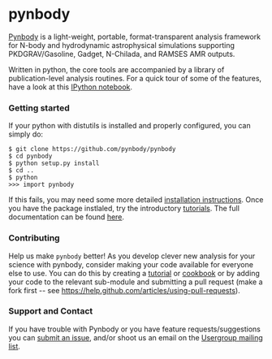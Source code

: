 pynbody
=======

[Pynbody](https://github.com/pynbody/pynbody) is a light-weight,
portable, format-transparent analysis framework for N-body and
hydrodynamic astrophysical simulations supporting PKDGRAV/Gasoline,
Gadget, N-Chilada, and RAMSES AMR outputs. 

Written in python, the core tools are accompanied by a library of
publication-level analysis routines. For a quick tour of some of 
the features, have a look at this [IPython notebook](http://nbviewer.ipython.org/github/pynbody/pynbody/blob/master/examples/notebooks/pynbody_demo.ipynb).

### Getting started 

If your python with distutils is installed and properly configured, you can simply do:

```
$ git clone https://github.com/pynbody/pynbody
$ cd pynbody
$ python setup.py install
$ cd ..
$ python
>>> import pynbody
```

If this fails, you may need some more detailed [installation
instructions](http://pynbody.github.io/pynbody/installation.html). Once
you have the package instlaled, try the introductory
[tutorials](http://pynbody.github.io/pynbody/tutorials/tutorials.html).
The full documentation can be found
[here](http://pynbody.github.io/pynbody/).

### Contributing 

Help us make `pynbody` better! As you develop clever new analysis for your science with pynbody, consider making your code available for everyone else to use. You can do this by creating a [tutorial](http://pynbody.github.io/pynbody/tutorials/tutorials.html) or [cookbook](http://pynbody.github.io/pynbody/tutorials/tutorials.html#cookbook-recipes) or by adding your code to the relevant sub-module and submitting a pull request (make a fork first -- see https://help.github.com/articles/using-pull-requests). 

### Support and Contact 

If you have trouble with Pynbody or you have feature
requests/suggestions you can [submit an issue](https://github.com/pynbody/pynbody/issues), 
and/or shoot us an email on the [Usergroup mailing
list](https://groups.google.com/forum/?fromgroups#!forum/pynbody-users).
